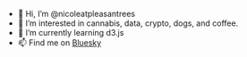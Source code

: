 - 👋 Hi, I’m @nicoleatpleasantrees
- 👀 I’m interested in cannabis, data, crypto, dogs, and coffee.
- 🌱 I’m currently learning d3.js
- 📫 Find me on [Bluesky](https://bsky.app/profile/nicolemark.bsky.social)

<!---
nicoleatpleasantrees/nicoleatpleasantrees is a ✨ special ✨ repository because its `README.md` (this file) appears on your GitHub profile.
You can click the Preview link to take a look at your changes.
--->
